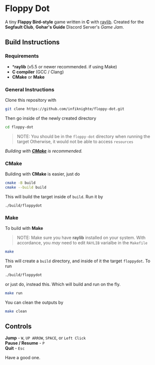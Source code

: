 # Floppy Dot
A tiny **Flappy Bird-style** game written in **C** with [raylib](https://www.raylib.com/).
Created for the **Segfault Club**, **Gohar's Guide** Discord Server's _Game Jam_.

## Build Instructions

### Requirements

- \***raylib** (v5.5 or newer recommended. if using Make)
- **C compiler** (GCC / Clang)
- **CMake** or **Make**

### General Instructions

Clone this repository with
```bash
git clone https://github.com/infiknighte/floppy-dot.git
```
Then go inside of the newly created directory
```bash
cd floppy-dot
```

> NOTE: You should be in the `floppy-dot` directory when running the target
>       Otherwise, it would not be able to access `resources`

_Building with [**CMake**](#cmake) is recommended._

### CMake
Building with **CMake** is easier, just do
```bash
cmake -B build
cmake --build build
```
This will build the target inside of `build`.
Run it by
```
./build/floppydot
```

### Make
To build with **Make**
> NOTE: Make sure you have **raylib** installed on your system.
> With accordance, you _may_ need to edit `RAYLIB` varialbe in the `Makefile`
```bash
make
```
This will create a `build` directory, and inside of it the target `floppydot`.
To run
```bash
./build/floppydot
```
or just do, instead this. Which will build and run on the fly.
```bash
make run
```
You can clean the outputs by
```bash
make clean
```

## Controls

**Jump**           - `W`, `UP ARROW`, `SPACE`, or `Left Click` \
**Pause / Resume** - `P` \
**Quit**           - `Esc` 

Have a good one.
